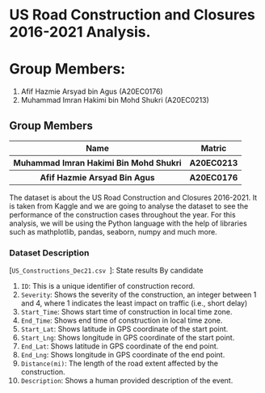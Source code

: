# US Road Construction and Closures 2016-2021 Analysis.

# Group Members:

1.   Afif Hazmie Arsyad bin Agus (A20EC0176)
2.   Muhammad Imran Hakimi bin Mohd Shukri (A20EC0213)

## Group Members
<table>
  <tr>
    <th>Name</th>
    <th>Matric</th>
  </tr>
  <tr>
    <th>Muhammad Imran Hakimi Bin Mohd Shukri </th>
    <th>A20EC0213</th>
  </tr>
  <tr>
    <th>Afif Hazmie Arsyad Bin Agus</th>
    <th>A20EC0176</th>
  </tr>
</table>

The dataset is about the US Road Construction and Closures 2016-2021. It is taken from Kaggle and we are going to analyse the dataset to see the performance of the construction cases throughout the year. For this analysis, we will be using the Python language with the help of libraries such as mathplotlib, pandas, seaborn, numpy and much more.

### Dataset Description
[`US_Constructions_Dec21.csv `]: State results By candidate 

1) `ID`: This is a unique identifier of construction record.
2) `Severity`: Shows the severity of the construction, an integer between 1 and 4, where 1 indicates the least impact on traffic (i.e., short delay)
3) `Start_Time`: Shows start time of construction in local time zone.
3) `End_Time`: Shows end time of construction in local time zone. 
4) `Start_Lat`: Shows latitude in GPS coordinate of the start point.
5) `Start_Lng`: Shows longitude in GPS coordinate of the start point.
6) `End_Lat`: Shows latitude in GPS coordinate of the end point.
7) `End_Lng`: Shows longitude in GPS coordinate of the end point.
8) `Distance(mi)`: The length of the road extent affected by the construction.
9) `Description`: Shows a human provided description of the event.


